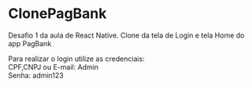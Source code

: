 # ClonePagBank
Desafio 1 da aula de React Native. Clone da tela de Login e tela Home do app PagBank

Para realizar o login utilize as credenciais:
<br>CPF,CNPJ ou E-mail: Admin
<br>Senha: admin123
